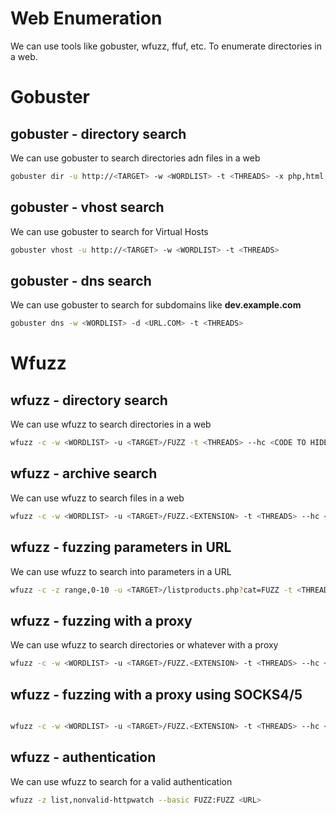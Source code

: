 # Web Enumeration

We can use tools like gobuster, wfuzz, ffuf, etc. To enumerate directories in a web.

# Gobuster

## gobuster - directory search

We can use gobuster to search directories adn files in a web
```bash
gobuster dir -u http://<TARGET> -w <WORDLIST> -t <THREADS> -x php,html,txt,asp,js
```

## gobuster - vhost search

We can use gobuster to search for Virtual Hosts
```bash
gobuster vhost -u http://<TARGET> -w <WORDLIST> -t <THREADS>
```

## gobuster - dns search

We can use gobuster to search for subdomains like **dev.example.com** 
```bash
gobuster dns -w <WORDLIST> -d <URL.COM> -t <THREADS>
```

# Wfuzz
## wfuzz - directory search

We can use wfuzz to search directories in a web
```bash
wfuzz -c -w <WORDLIST> -u <TARGET>/FUZZ -t <THREADS> --hc <CODE TO HIDE>
```

## wfuzz - archive search

We can use wfuzz to search files in a web
```bash
wfuzz -c -w <WORDLIST> -u <TARGET>/FUZZ.<EXTENSION> -t <THREADS> --hc <CODE TO HIDE>
```

## wfuzz - fuzzing parameters in URL

We can use wfuzz to search into parameters in a URL
```bash
wfuzz -c -z range,0-10 -u <TARGET>/listproducts.php?cat=FUZZ -t <THREADS>
```

## wfuzz - fuzzing with a proxy

We can use wfuzz to search directories or whatever with a proxy
```bash
wfuzz -c -w <WORDLIST> -u <TARGET>/FUZZ.<EXTENSION> -t <THREADS> --hc <CODE TO HIDE> -p localhost:8080
```

## wfuzz - fuzzing with a proxy using SOCKS4/5
```bash

wfuzz -c -w <WORDLIST> -u <TARGET>/FUZZ.<EXTENSION> -t <THREADS> --hc <CODE TO HIDE> -p localhost:8080:SOCKS5/4
```

## wfuzz  - authentication

We can use wfuzz to search for a valid authentication
```bash
wfuzz -z list,nonvalid-httpwatch --basic FUZZ:FUZZ <URL>
```
